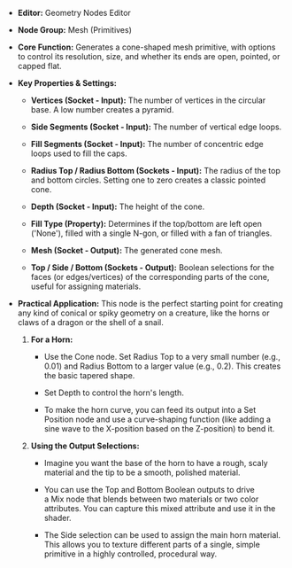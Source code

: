 - **Editor:** Geometry Nodes Editor
    
- **Node Group:** Mesh (Primitives)
    
- **Core Function:** Generates a cone-shaped mesh primitive, with options to control its resolution, size, and whether its ends are open, pointed, or capped flat.
    
- **Key Properties & Settings:**
    
    - **Vertices (Socket - Input):** The number of vertices in the circular base. A low number creates a pyramid.
        
    - **Side Segments (Socket - Input):** The number of vertical edge loops.
        
    - **Fill Segments (Socket - Input):** The number of concentric edge loops used to fill the caps.
        
    - **Radius Top / Radius Bottom (Sockets - Input):** The radius of the top and bottom circles. Setting one to zero creates a classic pointed cone.
        
    - **Depth (Socket - Input):** The height of the cone.
        
    - **Fill Type (Property):** Determines if the top/bottom are left open ('None'), filled with a single N-gon, or filled with a fan of triangles.
        
    - **Mesh (Socket - Output):** The generated cone mesh.
        
    - **Top / Side / Bottom (Sockets - Output):** Boolean selections for the faces (or edges/vertices) of the corresponding parts of the cone, useful for assigning materials.
        
- **Practical Application:** This node is the perfect starting point for creating any kind of conical or spiky geometry on a creature, like the horns or claws of a dragon or the shell of a snail.
    
    1. **For a Horn:**
        
        - Use the Cone node. Set Radius Top to a very small number (e.g., 0.01) and Radius Bottom to a larger value (e.g., 0.2). This creates the basic tapered shape.
            
        - Set Depth to control the horn's length.
            
        - To make the horn curve, you can feed its output into a Set Position node and use a curve-shaping function (like adding a sine wave to the X-position based on the Z-position) to bend it.
            
    2. **Using the Output Selections:**
        
        - Imagine you want the base of the horn to have a rough, scaly material and the tip to be a smooth, polished material.
            
        - You can use the Top and Bottom Boolean outputs to drive a Mix node that blends between two materials or two color attributes. You can capture this mixed attribute and use it in the shader.
            
        - The Side selection can be used to assign the main horn material. This allows you to texture different parts of a single, simple primitive in a highly controlled, procedural way.